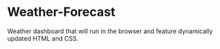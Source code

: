 # Weather-Forecast
Weather dashboard that will run in the browser and feature dynamically updated HTML and CSS.
